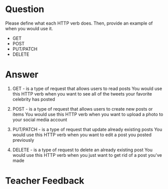 # Question
Please define what each HTTP verb does. Then, provide an example of when you would use it.

- GET
- POST
- PUT/PATCH
- DELETE

# Answer
1. GET - is a type of request that allows users to read posts 
You would use this HTTP verb when you want to see all of the tweets your favorite celebrity has posted

2. POST - is a type of request that allows users to create new posts or items
You would use this HTTP verb when you want to upload a photo to your social media account

3. PUT/PATCH - is a type of request that update already existing posts
You would use this HTTP verb when you want to edit a post you posted previously

4. DELETE - is a type of request to delete an already existing post
You would use this HTTP verb when you just want to get rid of a post you've made

# Teacher Feedback